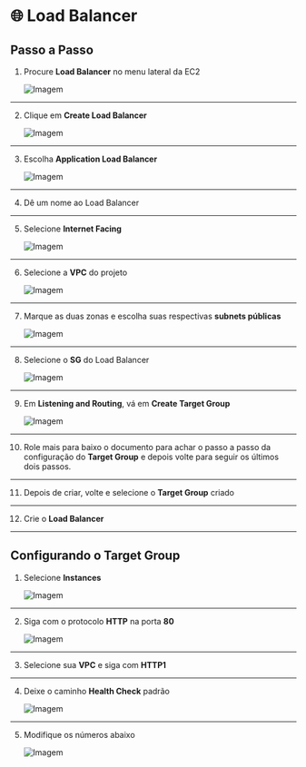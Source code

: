 # 🌐 Load Balancer

## Passo a Passo

1. Procure **Load Balancer** no menu lateral da EC2  

   <img src="imagem" alt="Imagem" />

---

2. Clique em **Create Load Balancer**  

   <img src="imagem" alt="Imagem" />

---

3. Escolha **Application Load Balancer**  

   <img src="imagem" alt="Imagem" />

---

4. Dê um nome ao Load Balancer  

---

5. Selecione **Internet Facing**  

   <img src="imagem" alt="Imagem" />

---

6. Selecione a **VPC** do projeto  

   <img src="imagem" alt="Imagem" />

---

7. Marque as duas zonas e escolha suas respectivas **subnets públicas**  

   <img src="imagem" alt="Imagem" />

---

8. Selecione o **SG** do Load Balancer  

   <img src="imagem" alt="Imagem" />

---

9. Em **Listening and Routing**, vá em **Create Target Group**  

   <img src="imagem" alt="Imagem" />

---

10. Role mais para baixo o documento para achar o passo a passo da configuração do **Target Group** e depois volte para seguir os últimos dois passos.  

---

11. Depois de criar, volte e selecione o **Target Group** criado  

---

12. Crie o **Load Balancer**  

---

## Configurando o Target Group

1. Selecione **Instances**  

   <img src="imagem" alt="Imagem" />

---

2. Siga com o protocolo **HTTP** na porta **80**  

   <img src="imagem" alt="Imagem" />

---

3. Selecione sua **VPC** e siga com **HTTP1**  

---

4. Deixe o caminho **Health Check** padrão  

   <img src="imagem" alt="Imagem" />

---

5. Modifique os números abaixo  

   <img src="imagem" alt="Imagem" />
